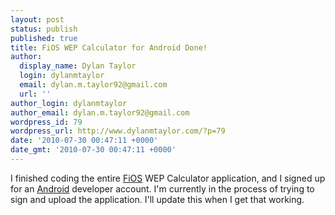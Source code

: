 ```yaml
---
layout: post
status: publish
published: true
title: FiOS WEP Calculator for Android Done!
author:
  display_name: Dylan Taylor
  login: dylanmtaylor
  email: dylan.m.taylor92@gmail.com
  url: ''
author_login: dylanmtaylor
author_email: dylan.m.taylor92@gmail.com
wordpress_id: 79
wordpress_url: http://www.dylanmtaylor.com/?p=79
date: '2010-07-30 00:47:11 +0000'
date_gmt: '2010-07-30 00:47:11 +0000'
---
```

<p>I finished coding the entire <a class="zem_slink" title="Verizon FiOS" rel="wikipedia" href="http://en.wikipedia.org/wiki/Verizon_FiOS">FiOS</a> WEP Calculator application, and I signed up for an <a class="zem_slink" title="Android" rel="homepage" href="http://code.google.com/android/">Android</a> developer account. I'm currently in the process of trying to sign and upload the application. I'll update this when I get that working.</p>
